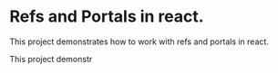 # Refs and Portals in react.

This project demonstrates how to work with refs and portals in react.

This project demonstr

